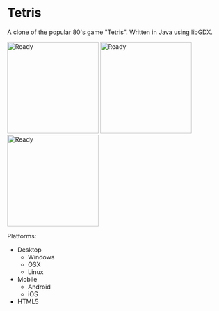 # Tetris
A clone of the popular 80's game "Tetris". Written in Java using libGDX.

<img src="http://i.imgur.com/vApn9eS.png" alt="Ready" width="210px;"/>
<img src="http://i.imgur.com/IMzoS8P.png" alt="Ready" width="210px;"/>
<img src="http://i.imgur.com/i6WZBql.png" alt="Ready" width="210px;"/>


Platforms:
- Desktop
  - Windows
  - OSX
  - Linux
- Mobile
  - Android
  - iOS
- HTML5



